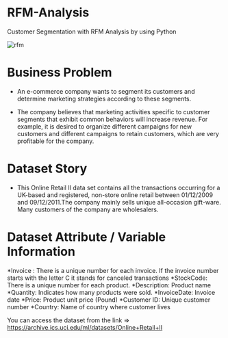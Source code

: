 # RFM-Analysis
Customer Segmentation with RFM Analysis by using Python

![rfm](https://user-images.githubusercontent.com/19215099/147856520-ceaa53ef-eff2-47fe-8fc2-0f80e2e625f7.png)

# Business Problem

* An e-commerce company wants to segment its customers and determine marketing strategies according to these segments.

* The company believes that marketing activities specific to customer segments that exhibit common behaviors will increase revenue.
For example, it is desired to organize different campaigns for new customers and different campaigns to retain customers, which are very profitable for the company.




# Dataset Story

* This Online Retail II data set contains all the transactions occurring for a UK-based and registered, non-store online retail between 01/12/2009 and 09/12/2011.The company mainly sells unique all-occasion gift-ware. Many customers of the company are wholesalers.

# Dataset Attribute / Variable Information

*Invoice : There is a unique number for each invoice. If the invoice number starts with the letter C it stands for canceled transactions
*StockCode: There is a unique number for each product.
*Description: Product name
*Quantity: Indicates how many products were sold.
*InvoiceDate: Invoice date
*Price: Product unit price (Pound)
*Customer ID: Unique customer number
*Country: Name of country where customer lives

 You can access the dataset from the link  =>  https://archive.ics.uci.edu/ml/datasets/Online+Retail+II

